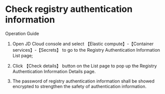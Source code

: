 
# Check registry authentication information

Operation Guide

1. Open JD Cloud console and select 【Elastic compute】-【Container services】-【Secrets】 to go to the Registry Authentication Information List page;

2. Click 【Check details】 button on the List page to pop up the Registry Authentication Information Details page.


3. The password of registry authentication information shall be showed encrypted to strengthen the safety of authentication information.